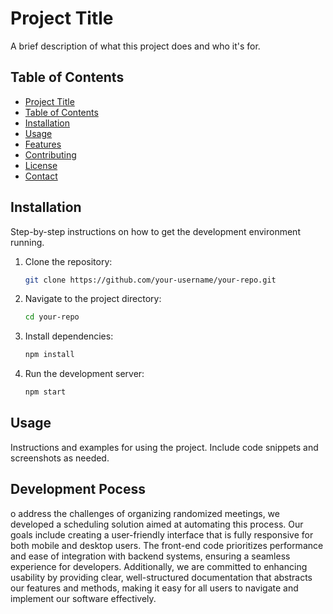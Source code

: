 # Project Title

A brief description of what this project does and who it's for.

## Table of Contents

- [Project Title](#project-title)
- [Table of Contents](#table-of-contents)
- [Installation](#installation)
- [Usage](#usage)
- [Features](#features)
- [Contributing](#contributing)
- [License](#license)
- [Contact](#contact)

## Installation

Step-by-step instructions on how to get the development environment running.

1. Clone the repository:
    ```sh
    git clone https://github.com/your-username/your-repo.git
    ```
2. Navigate to the project directory:
    ```sh
    cd your-repo
    ```
3. Install dependencies:
    ```sh
    npm install
    ```
4. Run the development server:
    ```sh
    npm start
    ```

## Usage

Instructions and examples for using the project. Include code snippets and screenshots as needed.

## Development Pocess
o address the challenges of organizing randomized meetings, we developed a scheduling solution aimed at automating this process. Our goals include creating a user-friendly interface that is fully responsive for both mobile and desktop users. The front-end code prioritizes performance and ease of integration with backend systems, ensuring a seamless experience for developers. Additionally, we are committed to enhancing usability by providing clear, well-structured documentation that abstracts our features and methods, making it easy for all users to navigate and implement our software effectively.
